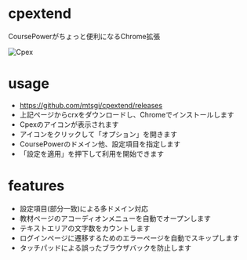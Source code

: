 # cpextend
CoursePowerがちょっと便利になるChrome拡張

![Cpex](https://i.imgur.com/2XB2Tm6.png "Cpex")

# usage
- https://github.com/mtsgi/cpextend/releases
- 上記ページからcrxをダウンロードし、Chromeでインストールします
- Cpexのアイコンが表示されます
- アイコンをクリックして「オプション」を開きます
- CoursePowerのドメイン他、設定項目を指定します
- 「設定を適用」を押下して利用を開始できます

# features
- 設定項目(部分一致)による多ドメイン対応
- 教材ページのアコーディオンメニューを自動でオープンします
- テキストエリアの文字数をカウントします
- ログインページに遷移するためのエラーページを自動でスキップします
- タッチパッドによる誤ったブラウザバックを防止します
